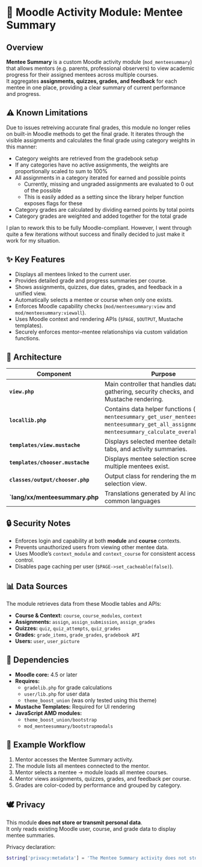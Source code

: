 # 🧩 Moodle Activity Module: Mentee Summary

## Overview

**Mentee Summary** is a custom Moodle activity module (`mod_menteesummary`) that allows mentors (e.g. parents, professional observers) to view academic progress for their assigned mentees across multiple courses.  
It aggregates **assignments, quizzes, grades, and feedback** for each mentee in one place, providing a clear summary of current performance and progress.


## ⚠️ Known Limitations

Due to issues retreiving accurate final grades, this module no longer relies on built-in Moodle methods to get the final grade. It iterates through the visible assignments and calculates the final grade using category weights in this manner:

- Category weights are retrieved from the gradebook setup
- If any categories have no active assignments, the weights are proportionally scaled to sum to 100%
- All assignments in a category iterated for earned and possible points
  - Currently, missing and ungraded assignments are evaluated to 0 out of the possible
  - This is easily added as a setting since the library helper function exposes flags for these
- Category grades are calculated by dividing earned points by total points
- Category grades are weighted and added together for the total grade

I plan to rework this to be fully Moodle-compliant. However, I went through quite a few iterations without success and finally decided to just make it work for my situation.


## ✨ Key Features

- Displays all mentees linked to the current user.  
- Provides detailed grade and progress summaries per course.  
- Shows assignments, quizzes, due dates, grades, and feedback in a unified view.  
- Automatically selects a mentee or course when only one exists.  
- Enforces Moodle capability checks (`mod/menteesummary:view` and `mod/menteesummary:viewall`).  
- Uses Moodle context and rendering APIs (`$PAGE`, `$OUTPUT`, Mustache templates).  
- Securely enforces mentor–mentee relationships via custom validation functions.


## 🧱 Architecture

| **Component** | **Purpose** |
|----------------|-------------|
| **`view.php`** | Main controller that handles data gathering, security checks, and Mustache rendering. |
| **`locallib.php`** | Contains data helper functions (e.g., `menteesummary_get_user_mentees`, `menteesummary_get_all_assignments`, `menteesummary_calculate_overall_grade`). |
| **`templates/view.mustache`** | Displays selected mentee details, course tabs, and activity summaries. |
| **`templates/chooser.mustache`** | Displays mentee selection screen when multiple mentees exist. |
| **`classes/output/chooser.php`** | Output class for rendering the mentee selection view. |
| **`lang/xx/menteesummary.php** | Translations generated by AI included for common languages |


## 🔒 Security Notes

- Enforces login and capability at both **module** and **course** contexts.  
- Prevents unauthorized users from viewing other mentee data.  
- Uses Moodle’s `context_module` and `context_course` for consistent access control.  
- Disables page caching per user (`$PAGE->set_cacheable(false)`).


## 📊 Data Sources

The module retrieves data from these Moodle tables and APIs:

- **Course & Context:** `course`, `course_modules`, `context`  
- **Assignments:** `assign`, `assign_submission`, `assign_grades`  
- **Quizzes:** `quiz`, `quiz_attempts`, `quiz_grades`  
- **Grades:** `grade_items`, `grade_grades`, `gradebook API`  
- **Users:** `user`, `user_picture`  


## 🧩 Dependencies

- **Moodle core:** 4.5 or later
- **Requires:**  
  - `gradelib.php` for grade calculations  
  - `user/lib.php` for user data  
  - `theme_boost_union` (was only tested using this theme)
- **Mustache Templates:** Required for UI rendering  
- **JavaScript AMD modules:**  
  - `theme_boost_union/bootstrap`  
  - `mod_menteesummary/bootstrapmodals`


## 🧪 Example Workflow

1. Mentor accesses the Mentee Summary activity.  
2. The module lists all mentees connected to the mentor.  
3. Mentor selects a mentee → module loads all mentee courses.  
4. Mentor views assignments, quizzes, grades, and feedback per course.  
5. Grades are color-coded by performance and grouped by category.


## 🕊️ Privacy

This module **does not store or transmit personal data**.  
It only reads existing Moodle user, course, and grade data to display mentee summaries.

Privacy declaration:

```php
$string['privacy:metadata'] = 'The Mentee Summary activity does not store any personal data.';
```


